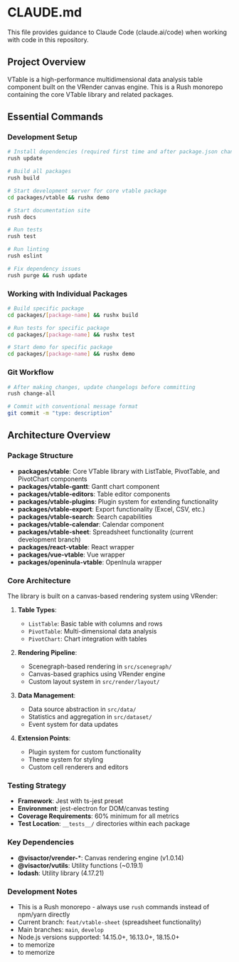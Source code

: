 # CLAUDE.md

This file provides guidance to Claude Code (claude.ai/code) when working with code in this repository.

## Project Overview

VTable is a high-performance multidimensional data analysis table component built on the VRender canvas engine. This is a Rush monorepo containing the core VTable library and related packages.

## Essential Commands

### Development Setup
```bash
# Install dependencies (required first time and after package.json changes)
rush update

# Build all packages
rush build

# Start development server for core vtable package
cd packages/vtable && rushx demo

# Start documentation site
rush docs

# Run tests
rush test

# Run linting
rush eslint

# Fix dependency issues
rush purge && rush update
```

### Working with Individual Packages
```bash
# Build specific package
cd packages/[package-name] && rushx build

# Run tests for specific package
cd packages/[package-name] && rushx test

# Start demo for specific package
cd packages/[package-name] && rushx demo
```

### Git Workflow
```bash
# After making changes, update changelogs before committing
rush change-all

# Commit with conventional message format
git commit -m "type: description"
```

## Architecture Overview

### Package Structure
- **packages/vtable**: Core VTable library with ListTable, PivotTable, and PivotChart components
- **packages/vtable-gantt**: Gantt chart component
- **packages/vtable-editors**: Table editor components
- **packages/vtable-plugins**: Plugin system for extending functionality
- **packages/vtable-export**: Export functionality (Excel, CSV, etc.)
- **packages/vtable-search**: Search capabilities
- **packages/vtable-calendar**: Calendar component
- **packages/vtable-sheet**: Spreadsheet functionality (current development branch)
- **packages/react-vtable**: React wrapper
- **packages/vue-vtable**: Vue wrapper
- **packages/openinula-vtable**: OpenInula wrapper

### Core Architecture
The library is built on a canvas-based rendering system using VRender:

1. **Table Types**:
   - `ListTable`: Basic table with columns and rows
   - `PivotTable`: Multi-dimensional data analysis
   - `PivotChart`: Chart integration with tables

2. **Rendering Pipeline**:
   - Scenegraph-based rendering in `src/scenegraph/`
   - Canvas-based graphics using VRender engine
   - Custom layout system in `src/render/layout/`

3. **Data Management**:
   - Data source abstraction in `src/data/`
   - Statistics and aggregation in `src/dataset/`
   - Event system for data updates

4. **Extension Points**:
   - Plugin system for custom functionality
   - Theme system for styling
   - Custom cell renderers and editors

### Testing Strategy
- **Framework**: Jest with ts-jest preset
- **Environment**: jest-electron for DOM/canvas testing
- **Coverage Requirements**: 60% minimum for all metrics
- **Test Location**: `__tests__/` directories within each package

### Key Dependencies
- **@visactor/vrender-***: Canvas rendering engine (v1.0.14)
- **@visactor/vutils**: Utility functions (~0.19.1)
- **lodash**: Utility library (4.17.21)

### Development Notes
- This is a Rush monorepo - always use `rush` commands instead of npm/yarn directly
- Current branch: `feat/vtable-sheet` (spreadsheet functionality)
- Main branches: `main`, `develop`
- Node.js versions supported: 14.15.0+, 16.13.0+, 18.15.0+
- to memorize
- to memorize